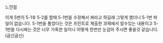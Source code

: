 느낀점

이게 5번이 5-1후 5-2를 할때 5-1번을 수정해서 짜라고 하길래 그렇게 했더니 5-1번 파일이 없습니다. 5-1번을 풀었다는 것은 프린트로 제출한 과제에서 알수있는 내용이고 5-1번을 다시짜는 것은 너무 가혹한 일이니 어떻게 한번만 눈감아 주시면 좋을것 같습니다. (굽신굽신)
